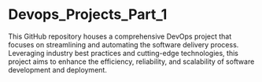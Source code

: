 # Devops_Projects_Part_1
This GitHub repository houses a comprehensive DevOps project that focuses on streamlining and automating the software delivery process. Leveraging industry best practices and cutting-edge technologies, this project aims to enhance the efficiency, reliability, and scalability of software development and deployment.

